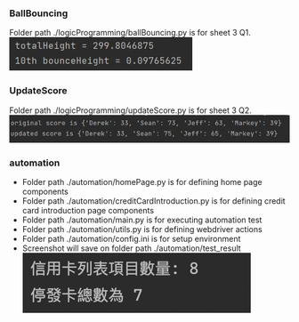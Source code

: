 ### BallBouncing
Folder path ./logicProgramming/ballBouncing.py is for sheet 3 Q1. <br>
![image](./picture/sheet3_question_1.JPG)
### UpdateScore
Folder path ./logicProgramming/updateScore.py is for sheet 3 Q2. <br>
![image](./picture/sheet3_question_2.JPG)

### automation
- Folder path ./automation/homePage.py is for defining home page components<br>
- Folder path ./automation/creditCardIntroduction.py is for defining credit card introduction page components<br>
- Folder path ./automation/main.py is for executing automation test<br>
- Folder path ./automation/utils.py is for defining webdriver actions<br>
- Folder path ./automation/config.ini is for setup environment<br>
- Screenshot will save on folder path ./automation/test_result <br>
![image](./picture/automation_result.JPG)